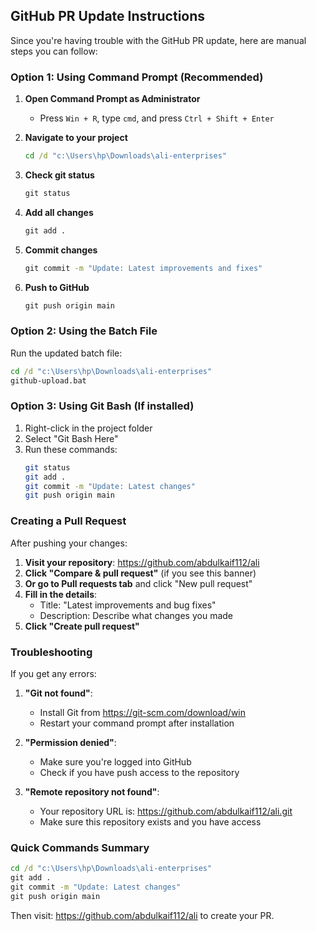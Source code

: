 ## GitHub PR Update Instructions

Since you're having trouble with the GitHub PR update, here are manual steps you can follow:

### Option 1: Using Command Prompt (Recommended)

1. **Open Command Prompt as Administrator**
   - Press `Win + R`, type `cmd`, and press `Ctrl + Shift + Enter`

2. **Navigate to your project**
   ```cmd
   cd /d "c:\Users\hp\Downloads\ali-enterprises"
   ```

3. **Check git status**
   ```cmd
   git status
   ```

4. **Add all changes**
   ```cmd
   git add .
   ```

5. **Commit changes**
   ```cmd
   git commit -m "Update: Latest improvements and fixes"
   ```

6. **Push to GitHub**
   ```cmd
   git push origin main
   ```

### Option 2: Using the Batch File

Run the updated batch file:
```cmd
cd /d "c:\Users\hp\Downloads\ali-enterprises"
github-upload.bat
```

### Option 3: Using Git Bash (If installed)

1. Right-click in the project folder
2. Select "Git Bash Here"
3. Run these commands:
   ```bash
   git status
   git add .
   git commit -m "Update: Latest changes"
   git push origin main
   ```

### Creating a Pull Request

After pushing your changes:

1. **Visit your repository**: https://github.com/abdulkaif112/ali
2. **Click "Compare & pull request"** (if you see this banner)
3. **Or go to Pull requests tab** and click "New pull request"
4. **Fill in the details**:
   - Title: "Latest improvements and bug fixes"
   - Description: Describe what changes you made
5. **Click "Create pull request"**

### Troubleshooting

If you get any errors:

1. **"Git not found"**: 
   - Install Git from https://git-scm.com/download/win
   - Restart your command prompt after installation

2. **"Permission denied"**:
   - Make sure you're logged into GitHub
   - Check if you have push access to the repository

3. **"Remote repository not found"**:
   - Your repository URL is: https://github.com/abdulkaif112/ali.git
   - Make sure this repository exists and you have access

### Quick Commands Summary
```cmd
cd /d "c:\Users\hp\Downloads\ali-enterprises"
git add .
git commit -m "Update: Latest changes"
git push origin main
```

Then visit: https://github.com/abdulkaif112/ali to create your PR.